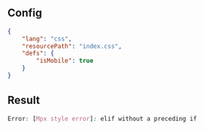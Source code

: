 ## Config

```json
{
    "lang": "css",
    "resourcePath": "index.css",
    "defs": {
        "isMobile": true
    }
}
```

## Result

```css
Error: [Mpx style error]: elif without a preceding if
```